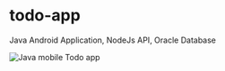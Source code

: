 # todo-app
Java Android Application, NodeJs API, Oracle Database


![Java mobile Todo app](https://github.com/gabrielborgesdm/todo-app/blob/main/screenshots/TodoApp.png)
